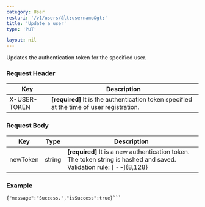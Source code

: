 ```yaml
---
category: User
resturi: '/v1/users/&lt;username&gt;'
title: 'Update a user'
type: 'PUT'

layout: nil
---
```


Updates the authentication token for the specified user.

### Request Header

|Key|Description|
|---|---|
|X-USER-TOKEN|**[required]** It is the authentication token specified at the time of user registration.|


### Request Body

|Key|Type|Description|
|---|---|---|
|newToken|string|**[required]** It is a new authentication token. The token string is hashed and saved.<br>Validation rule: [ -~]{8,128}|


### Example

```$ curl -X PUT https://pixe.la/v1/users/a-know -H 'X-USER-TOKEN:thisissecret' -d '{"newToken":"thisissecret"}'
{"message":"Success.","isSuccess":true}```
